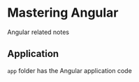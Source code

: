 # Mastering Angular

Angular related notes

## Application

`app` folder has the Angular application code

